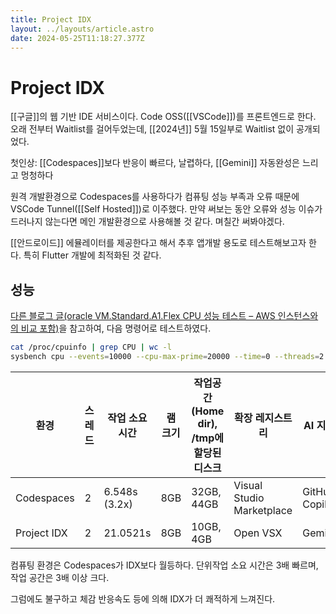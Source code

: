 ```yaml
---
title: Project IDX
layout: ../layouts/article.astro
date: 2024-05-25T11:18:27.377Z
---
```


# Project IDX

[[구글]]의 웹 기반 IDE 서비스이다. Code OSS([[VSCode]])를 프론트엔드로 한다. 오래 전부터 Waitlist를 걸어두었는데, [[2024년]] 5월 15일부로 Waitlist 없이 공개되었다.

첫인상: [[Codespaces]]보다 반응이 빠르다, 날렵하다, [[Gemini]] 자동완성은 느리고 멍청하다

원격 개발환경으로 Codespaces를 사용하다가 컴퓨팅 성능 부족과 오류 때문에 VSCode Tunnel([[Self Hosted]])로 이주했다. 만약 써보는 동안 오류와 성능 이슈가 드러나지 않는다면 메인 개발환경으로 사용해볼 것 같다. 며칠간 써봐야겠다.

[[안드로이드]] 에뮬레이터를 제공한다고 해서 추후 앱개발 용도로 테스트해보고자 한다. 특히 Flutter 개발에 최적화된 것 같다.

## 성능


[다른 블로그 글(oracle VM.Standard.A1.Flex CPU 성능 테스트 – AWS 인스턴스와의 비교 포함)](https://blog.layer1.dev/post/it/oracle-vm-standard-a1-flex-cpu-%EC%84%B1%EB%8A%A5-%ED%85%8C%EC%8A%A4%ED%8A%B8-aws-%EC%9D%B8%EC%8A%A4%ED%84%B4%EC%8A%A4%EC%99%80%EC%9D%98-%EB%B9%84%EA%B5%90-%ED%8F%AC%ED%95%A8/)을 참고하여, 다음 명령어로 테스트하였다.

```bash
cat /proc/cpuinfo | grep CPU | wc -l
sysbench cpu --events=10000 --cpu-max-prime=20000 --time=0 --threads=2 run
```

| 환경        | 스레드 | 작업 소요 시간 | 램 크기 | 작업공간(Home dir), /tmp에 할당된 디스크 | 확장 레지스트리             | AI 지원        |
|-------------|-------|---------------|---------|----------------------------------------|---------------------------|----------------|
| Codespaces  | 2     | 6.548s (3.2x) | 8GB     | 32GB, 44GB                             | Visual Studio Marketplace | GitHub Copilot |
| Project IDX | 2     | 21.0521s      | 8GB     | 10GB, 4GB                              | Open VSX                  | Gemini         |

컴퓨팅 환경은 Codespaces가 IDX보다 월등하다. 단위작업 소요 시간은 3배 빠르며, 작업 공간은 3배 이상 크다.

그럼에도 불구하고 체감 반응속도 등에 의해 IDX가 더 쾌적하게 느껴진다. 
